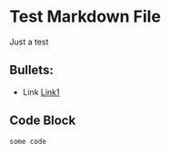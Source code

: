# Test Markdown File

Just a test

## Bullets:
* Link [Link1](https://example.com)

## Code Block
```
some code
```
